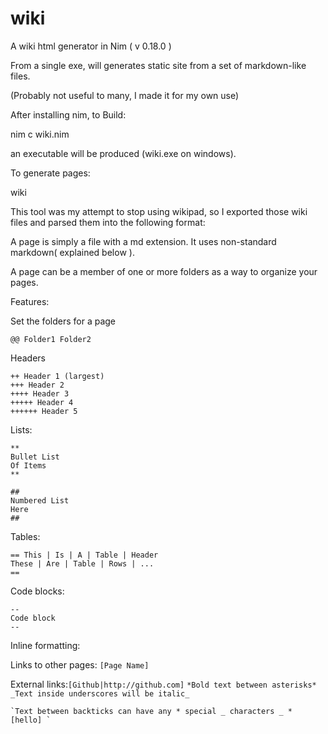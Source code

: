 # wiki
A wiki html generator in Nim ( v 0.18.0 )

From a single exe, will generates static site from a set of markdown-like files.

(Probably not useful to many, I made it for my own use)

After installing nim, to Build:

nim c wiki.nim

an executable will be produced (wiki.exe on windows).

To generate pages:

wiki  <src-dir>  <dest-dir>

This tool was my attempt to stop using wikipad, so I exported those wiki files and parsed them into the following format:

A page is simply a file with a md extension.  It uses non-standard markdown( explained below ).  

A page can be a member of one or more folders as a way to organize your pages.

Features:



Set the folders for a page
```
@@ Folder1 Folder2
```

Headers
```
++ Header 1 (largest)
+++ Header 2
++++ Header 3
+++++ Header 4
++++++ Header 5
```
Lists:
```
**
Bullet List
Of Items
**

## 
Numbered List
Here
##
```

Tables:
```
== This | Is | A | Table | Header
These | Are | Table | Rows | ...
==
```

Code blocks:
```
--
Code block
--
```

Inline formatting:

Links to other pages: `[Page Name]`

External links:`[Github|http://github.com]`
`*Bold text between asterisks*`
`_Text inside underscores will be italic_`
```
`Text between backticks can have any * special _ characters _ * [hello] `
```
